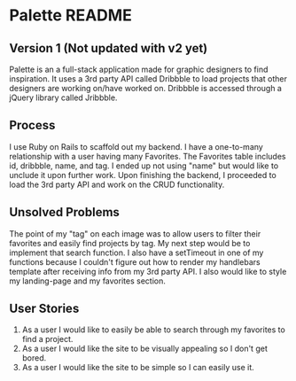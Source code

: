 # Palette README

## Version 1 (Not updated with v2 yet)
Palette is an a full-stack application made for graphic designers to find inspiration. It uses a 3rd party API called Dribbble to load projects that other designers are working on/have worked on. Dribbble is accessed through a jQuery library called Jribbble.


## Process
I use Ruby on Rails to scaffold out my backend. I have a one-to-many relationship with a user having many Favorites. The Favorites table includes id, dribbble, name, and tag. I ended up not using "name" but would like to unclude it upon further work. Upon finishing the backend, I proceeded to load the 3rd party API and work on the CRUD functionality.

## Unsolved Problems
The point of my "tag" on each image was to allow users to filter their favorites and easily find projects by tag. My next step would be to implement that search function. I also have a setTimeout in one of my functions because I couldn't figure out how to render my handlebars template after receiving info from my 3rd party API. I also would like to style my landing-page and my favorites section.

## User Stories
1. As a user I would like to easily be able to search through my favorites to find a project.
2. As a user I would like the site to be visually appealing so I don't get bored.
3. As a user I would like the site to be simple so I can easily use it.
